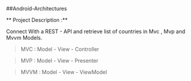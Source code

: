 ##Android-Architectures

** Project Description :**

Connect With a REST - API and retrieve list of countries in Mvc , Mvp and Mvvm Models.


> MVC  : Model - View - Controller




> MVP  : Model - View - Presenter




> MVVM : Model  - View - ViewModel
